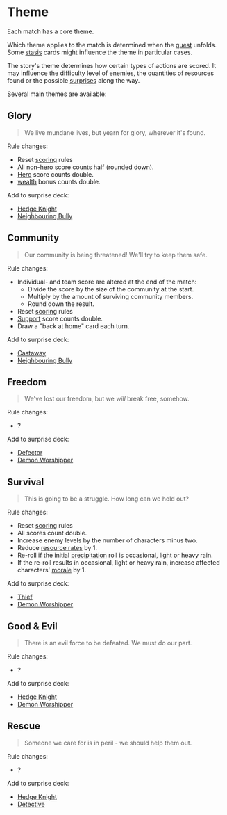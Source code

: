 # Theme

Each match has a core theme. 

Which theme applies to the match is determined when the [quest](3_Quest.md) 
unfolds. Some [stasis](1_Stasis.md) cards might influence the theme in 
particular cases.

The story's theme determines how certain types of actions are scored. It may 
influence the difficulty level of enemies, the quantities of resources found or 
the possible [surprises](4_Surprise.md) along the way.

Several main themes are available:

## Glory

> We live mundane lives, but yearn for glory, wherever it's found. 

Rule changes:
- Reset [scoring](../../Score.md#score-points) rules
- All non-[hero](../../Score.md#hero-score) score counts half (rounded down).
- [Hero](../../Score.md#hero-score) score counts double.
- [wealth](../../Score.md#wealth-bonus) bonus counts double.

Add to surprise deck:
- [Hedge Knight](4_Surprise.md#hedge-knight)
- [Neighbouring Bully](4_Surprise.md#neighbouring-bully)

## Community

> Our community is being threatened! We'll try to keep them safe.

Rule changes:
- Individual- and team score are altered at the end of the match:
    - Divide the score by the size of the community at the start.
    - Multiply by the amount of surviving community members.
    - Round down the result.
- Reset [scoring](../../Score.md#score-points) rules
- [Support](../../Score.md#support-score) score counts double.
- Draw a "back at home" card each turn.

Add to surprise deck:
- [Castaway](4_Surprise.md#castaway)
- [Neighbouring Bully](4_Surprise.md#neighbouring-bully)

## Freedom

> We've lost our freedom, but we *will* break free, somehow.

Rule changes:
- ?

Add to surprise deck:
- [Defector](4_Surprise.md#defector)
- [Demon Worshipper](4_Surprise.md#demon-worshipper)

## Survival

> This is going to be a struggle. How long can we hold out?

Rule changes:
- Reset [scoring](../../Score.md#score-points) rules
- All scores count double.
- Increase enemy levels by the number of characters minus two.
- Reduce [resource rates](../../Stats.md#resource-rate) by 1.
- Re-roll if the initial [precipitation](../../Weather.md#precipitation) roll is
  occasional, light or heavy rain.
- If the re-roll results in occasional, light or heavy rain, increase affected 
  characters' [morale](../../Stats.md#morale) by 1.

Add to surprise deck:
- [Thief](4_Surprise.md#thief)
- [Demon Worshipper](4_Surprise.md#demon-worshipper)

## Good & Evil

> There is an evil force to be defeated. We must do our part.

Rule changes:
- ?

Add to surprise deck:
- [Hedge Knight](4_Surprise.md#hedge-knight)
- [Demon Worshipper](4_Surprise.md#demon-worshipper)

## Rescue

> Someone we care for is in peril - we should help them out.

Rule changes:
- ?

Add to surprise deck:
- [Hedge Knight](4_Surprise.md#hedge-knight)
- [Detective](4_Surprise.md#detective)
